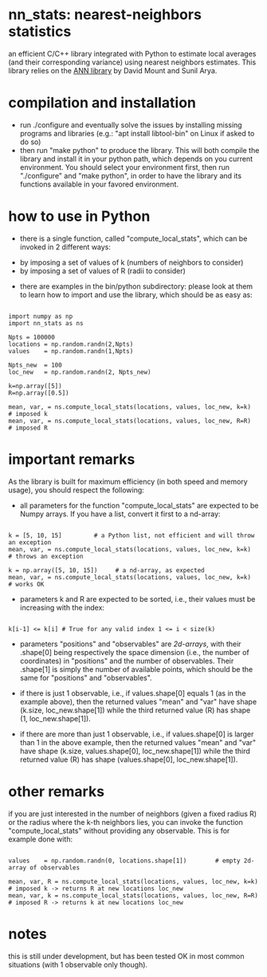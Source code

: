 # nn_stats: nearest-neighbors statistics
an efficient C/C++ library integrated with Python to estimate local averages (and their corresponding variance) using nearest neighbors estimates.
This library relies on the [ANN library](http://www.cs.umd.edu/~mount/ANN/) by David Mount and Sunil Arya.

# compilation and installation
- run ./configure and eventually solve the issues by installing missing programs and libraries (e.g.: "apt install libtool-bin" on Linux if asked to do so)
- then run "make python" to produce the library. This will both compile the library and install it in your python path, which depends on you current environment. You should select your environment first, then run "./configure" and "make python", in order to have the library and its functions available in your favored environment.
  
# how to use in Python
- there is a single function, called "compute_local_stats", which can be invoked in 2 different ways:
 * by imposing a set of values of k (numbers of neighbors to consider)
 * by imposing a set of values of R (radii to consider)

- there are examples in the bin/python subdirectory: please look at them to learn how to import and use the library, which should be as easy as:
<pre><code>
import numpy as np
import nn_stats as ns

Npts = 100000
locations = np.random.randn(2,Npts)
values    = np.random.randn(1,Npts)

Npts_new  = 100
loc_new   = np.random.randn(2, Npts_new)

k=np.array([5])
R=np.array([0.5])

mean, var, = ns.compute_local_stats(locations, values, loc_new, k=k)   # imposed k
mean, var, = ns.compute_local_stats(locations, values, loc_new, R=R)   # imposed R
</code></pre>

# important remarks

As the library is built for maximum efficiency (in both speed and memory usage), you should respect the following:

- all parameters for the function "compute_local_stats" are expected to be Numpy arrays. If you have a list, convert it first to a nd-array:
<pre><code>
k = [5, 10, 15]         # a Python list, not efficient and will throw an exception
mean, var, = ns.compute_local_stats(locations, values, loc_new, k=k)   # throws an exception

k = np.array([5, 10, 15])     # a nd-array, as expected
mean, var, = ns.compute_local_stats(locations, values, loc_new, k=k)   # works OK
</code></pre>

- parameters k and R are expected to be sorted, i.e., their values must be increasing with the index: 
<pre><code>
k[i-1] <= k[i] # True for any valid index 1 <= i < size(k) 
</code></pre>

- parameters "positions" and "observables" are *2d-arrays*, with their .shape[0] being respectively the space dimension (i.e., the number of coordinates) in "positions" and the number of observables. 
Their .shape[1] is simply the number of available points, which should be the same for "positions" and "observables".

- if there is just 1 observable, i.e., if values.shape[0] equals 1 (as in the example above), then the returned values "mean" and "var" have shape (k.size, loc_new.shape[1]) while the third returned value (R) has shape (1, loc_new.shape[1]).

- if there are more than just 1 observable, i.e., if values.shape[0] is larger than 1 in the above example, then the returned values "mean" and "var" have shape (k.size, values.shape[0], loc_new.shape[1]) while the third returned value (R) has shape (values.shape[0], loc_new.shape[1]).


# other remarks

 if you are just interested in the number of neighbors (given a fixed radius R) or the radius where the k-th neighbors lies, you can invoke the function "compute_local_stats" without providing any observable. This is for example done with:
<pre><code>
values    = np.random.randn(0, locations.shape[1])        # empty 2d-array of observables
 
mean, var, R = ns.compute_local_stats(locations, values, loc_new, k=k)   # imposed k -> returns R at new locations loc_new
mean, var, k = ns.compute_local_stats(locations, values, loc_new, R=R)   # imposed R -> returns k at new locations loc_new
</code></pre>

# notes
this is still under development, but has been tested OK in most common situations (with 1 observable only though).

